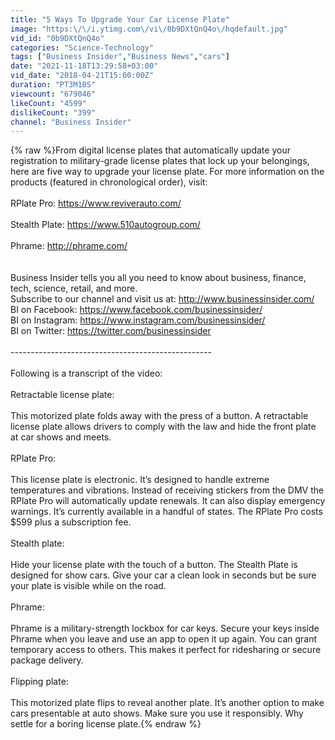 ```yaml
---
title: "5 Ways To Upgrade Your Car License Plate"
image: "https:\/\/i.ytimg.com\/vi\/0b9DXtQnQ4o\/hqdefault.jpg"
vid_id: "0b9DXtQnQ4o"
categories: "Science-Technology"
tags: ["Business Insider","Business News","cars"]
date: "2021-11-18T13:29:58+03:00"
vid_date: "2018-04-21T15:00:00Z"
duration: "PT3M10S"
viewcount: "679046"
likeCount: "4599"
dislikeCount: "399"
channel: "Business Insider"
---
```

{% raw %}From digital license plates that automatically update your registration to military-grade license plates that lock up your belongings, here are five way to upgrade your license plate. For more information on the products (featured in chronological order), visit:<br /><br />RPlate Pro: <a rel="nofollow" target="blank" href="https://www.reviverauto.com/">https://www.reviverauto.com/</a><br /><br />Stealth Plate: <a rel="nofollow" target="blank" href="https://www.510autogroup.com/">https://www.510autogroup.com/</a><br /><br />Phrame: <a rel="nofollow" target="blank" href="http://phrame.com/">http://phrame.com/</a><br /><br /><br />Business Insider tells you all you need to know about business, finance, tech, science, retail, and more.<br />Subscribe to our channel and visit us at: <a rel="nofollow" target="blank" href="http://www.businessinsider.com/">http://www.businessinsider.com/</a><br />BI on Facebook: <a rel="nofollow" target="blank" href="https://www.facebook.com/businessinsider/">https://www.facebook.com/businessinsider/</a><br />BI on Instagram: <a rel="nofollow" target="blank" href="https://www.instagram.com/businessinsider/">https://www.instagram.com/businessinsider/</a><br />BI on Twitter: <a rel="nofollow" target="blank" href="https://twitter.com/businessinsider">https://twitter.com/businessinsider</a><br /><br />--------------------------------------------------<br /><br />Following is a transcript of the video:<br /><br />Retractable license plate:<br /><br />This motorized plate folds away with the press of a button. A retractable license plate allows drivers to comply with the law and hide the front plate at car shows and meets. <br /><br />RPlate Pro:<br /><br />This license plate is electronic. It’s designed to handle extreme temperatures and vibrations. Instead of receiving stickers from the DMV the RPlate Pro will automatically update renewals. It can also display emergency warnings. It’s currently available in a handful of states. The RPlate Pro costs $599 plus a subscription fee.<br /><br />Stealth plate:<br /><br />Hide your license plate with the touch of a button. The Stealth Plate is designed for show cars. Give your car a clean look in seconds but be sure your plate is visible while on the road. <br /><br />Phrame:<br /><br />Phrame is a military-strength lockbox for car keys. Secure your keys inside Phrame when you leave and use an app to open it up again. You can grant temporary access to others. This makes it perfect for ridesharing or secure package delivery.<br /><br />Flipping plate:<br /><br />This motorized plate flips to reveal another plate. It’s another option to make cars presentable at auto shows. Make sure you use it responsibly. Why settle for a boring license plate.{% endraw %}
